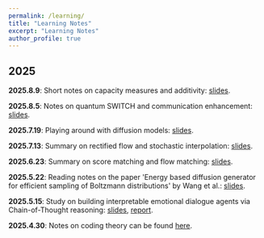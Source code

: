 ```yaml
---
permalink: /learning/
title: "Learning Notes"
excerpt: "Learning Notes"
author_profile: true
---
```


##  2025
 

 
 
 
<p><strong>2025.8.9</strong>: Short notes on capacity measures and additivity: <a href="/notes/Short_notes_on_capacity_measures_and_additivity.pdf">slides</a>.</p>

<p><strong>2025.8.5</strong>: Notes on quantum SWITCH and communication enhancement: <a href="/notes/Quantum_SWITCH_for_Communication_Enhancement.pdf">slides</a>.</p>



<p><strong>2025.7.19</strong>: Playing around with diffusion models: <a href="/notes/fun with diffusion models.pptx">slides</a>.</p>


<p><strong>2025.7.13</strong>: Summary on rectified flow and stochastic interpolation: <a href="/notes/Rectified_flow_stochastic_interpolation.pdf">slides</a>.</p>

<p><strong>2025.6.23</strong>: Summary on score matching and flow matching: <a href="/notes/Score_matching_flow_matching.pdf">slides</a>.</p>

<p><strong>2025.5.22</strong>: Reading notes on the paper 'Energy based diffusion generator for efficient sampling of Boltzmann distributions' by Wang et al.: <a href="/notes/energy_based_diffusion.pdf">slides</a>.</p>


<p><strong>2025.5.15</strong>: Study on building interpretable emotional dialogue agents via Chain-of-Thought reasoning: <a href="/notes/CoT.pptx">slides</a>, <a href="/notes/CoTReport.pdf">report</a>.</p>




<p><strong>2025.4.30</strong>: Notes on coding theory can be found <a href="https://github.com/YaoSiqi2003/Notes-on-coding-theory">here</a>.</p>

<!-- <p><strong>2025.1.2</strong>: Very brief discussion on the paper 'Learning to Optimize for Mixed-Integer Non-linear Programming' by Tang et al.: <a href="/notes/MINLP_Presentation.pdf">slides</a>.</p>  -->

<!--  
##  2024


<p><strong>2024.12.21</strong>: Study on ICU queue simulation: <a href="/notes/IND174_Final_Report latest.pdf">report</a>.</p>  -->



 
